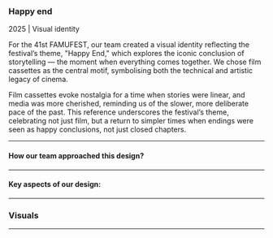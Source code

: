 ### Happy end
2025 | Visual identity 

For the 41st FAMUFEST, our team created a visual identity reflecting the festival’s theme, "Happy End," which explores the iconic conclusion of storytelling — the moment when everything comes together. We chose film cassettes as the central motif, symbolising both the technical and artistic legacy of cinema.

Film cassettes evoke nostalgia for a time when stories were linear, and media was more cherished, reminding us of the slower, more deliberate pace of the past. This reference underscores the festival’s theme, celebrating not just film, but a return to simpler times when endings were seen as happy conclusions, not just closed chapters.

---

#### How our team approached this design? 

---

#### Key aspects of our design: 

---

### Visuals

---

